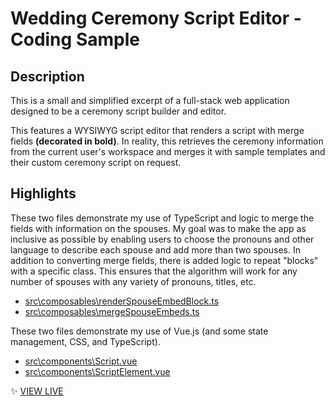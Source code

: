 # Wedding Ceremony Script Editor - Coding Sample

## Description
This is a small and simplified excerpt of a full-stack web application designed to be a ceremony script builder and editor.

This features a WYSIWYG script editor that renders a script with merge fields **(decorated in bold)**. In reality, this retrieves the ceremony information from the current user's workspace and merges it with sample templates and their custom ceremony script on request.

## Highlights
These two files demonstrate my use of TypeScript and logic to merge the fields with information on the spouses. My goal was to make the app as inclusive as possible by enabling users to choose the pronouns and other language to describe each spouse and add more than two spouses. In addition to converting merge fields, there is added logic to repeat "blocks" with a specific class. This ensures that the algorithm will work for any number of spouses with any variety of pronouns, titles, etc.
- [src\composables\renderSpouseEmbedBlock.ts](https://github.com/joeylaya/script-editor/blob/main/src/composables/renderSpouseEmbedBlock.ts)
- [src\composables\mergeSpouseEmbeds.ts](
https://github.com/joeylaya/script-editor/blob/main/src/composables/mergeSpouseEmbeds.ts)

These two files demonstrate my use of Vue.js (and some state management, CSS, and TypeScript).
- [src\components\Script.vue](https://github.com/joeylaya/script-editor/blob/main/src/components/Script.vue)
- [src\components\ScriptElement.vue](https://github.com/joeylaya/script-editor/blob/main/src/components/ScriptElement.vue)

✨ [VIEW LIVE](https://script-editor.netlify.app/script)




